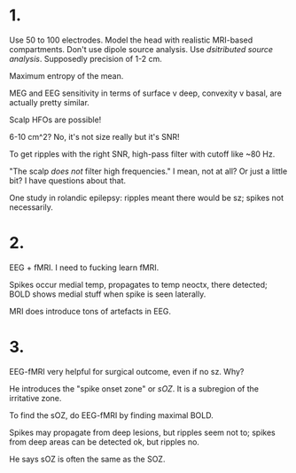# 1.

Use 50 to 100 electrodes. Model the head with realistic MRI-based compartments.
Don't use dipole source analysis. Use *dsitributed source analysis*. Supposedly
precision of 1-2 cm.

Maximum entropy of the mean.

MEG and EEG sensitivity in terms of surface v deep, convexity v basal, are
actually pretty similar.

Scalp HFOs are possible!

6-10 cm^2? No, it's not size really but it's SNR!

To get ripples with the right SNR, high-pass filter with cutoff like ~80 Hz.

"The scalp *does not* filter high frequencies." I mean, not at all? Or just
a little bit? I have questions about that.

One study in rolandic epilepsy: ripples meant there would be sz; spikes not
necessarily.

# 2.

EEG + fMRI. I need to fucking learn fMRI.

Spikes occur medial temp, propagates to temp neoctx, there detected; BOLD shows
medial stuff when spike is seen laterally.

MRI does introduce tons of artefacts in EEG.

# 3.

EEG-fMRI very helpful for surgical outcome, even if no sz. Why?

He introduces the "spike onset zone" or *sOZ*. It is a subregion of the
irritative zone.

To find the sOZ, do EEG-fMRI by finding maximal BOLD.

Spikes may propagate from deep lesions, but ripples seem not to; spikes from
deep areas can be detected ok, but ripples no.

He says sOZ is often the same as the SOZ.


